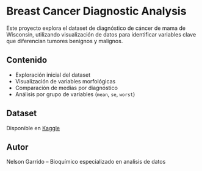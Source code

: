 # Breast Cancer Diagnostic Analysis

Este proyecto explora el dataset de diagnóstico de cáncer de mama de Wisconsin, utilizando visualización de datos para identificar variables clave que diferencian tumores benignos y malignos.

## Contenido
- Exploración inicial del dataset
- Visualización de variables morfológicas
- Comparación de medias por diagnóstico
- Análisis por grupo de variables (`mean`, `se`, `worst`)

## Dataset
Disponible en [Kaggle](https://www.kaggle.com/datasets/uciml/breast-cancer-wisconsin-data)

## Autor
Nelson Garrido – Bioquímico especializado en analisis de datos
